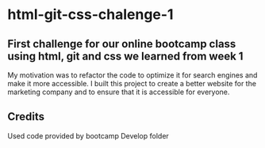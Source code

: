 # html-git-css-chalenge-1

## First challenge for our online bootcamp class using html, git and css we learned from week 1

My motivation was to refactor the code to optimize it for search engines and make it more accessible. 
I built this project to create a better website for the marketing company and to ensure that it is accessible for everyone. 

## Credits

Used code provided by bootcamp Develop folder
